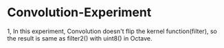 # Convolution-Experiment

1, In this experiment, Convolution doesn't flip the kernel function(filter), so the result is same as filter2() with uint8() in Octave.
